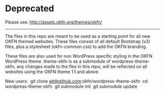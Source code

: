 Deprecated
==========

Please use: http://assets.okfn.org/themes/okfn/

---

The files in this repo are meant to be used as a starting point for all new OKFN themed websites.
These files consist of all default Bootstrap (v2) files, plus a stylesheet (okfn-common.css) to add the OKFN branding.

These files are also used for non WordPress specific styling in the OKFN WordPress theme. theme-okfn is as a submodule of wordpress-theme-okfn, any changes made to the fles in this repo, will be reflected on all websites using the OKFN theme 1.1 and above.

New users: 
  git clone git@github.com:okfn/wordpress-theme-okfn
  cd wordpress-theme-okfn
  git submodule init
  git submodule update

